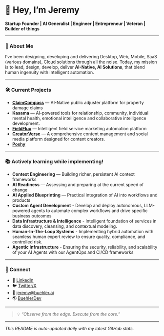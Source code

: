 # 👋 Hey, I’m Jeremy
**Startup Founder | AI Generalist | Engineer | Entrepreneur | Veteran | Builder of things**

---

### 🚀 About Me ##
I’ve been designing, developing and delivering Desktop, Web, Mobile, SaaS (various domains), Cloud solutions through all the noise. 
Today, my mission is to lead, design, develop, deliver **AI-Native, AI <buzzword> Solutions**, that blend human ingenuity with intelligent automation.

---

### 🛠 Current Projects
- **[ClaimCompass](https://claimcompass.ai)** — AI-Native public adjuster platform for property damage claims  
- **Kasama** — AI-powered tools for relationship, community, individual mental health, emotional intelligence and collaborative intelligence development.
- **[FieldFlux](https://fieldflux.app)** — Intelligent field service marketing automation platform 
- **[CreatorVerse](https://creator-verse.replit.app/landing)** — A comprehensive content management and social media platform designed for content creators.
- **[Poshy](https://poshy.click)**

---

### 📚 Actively learning while implementing!
- **Context Engineering** — Building richer, persistent AI context frameworks  
- **AI Readiness** — Assessing and preparing at the current speed of change
- **AI Applied Blueprinting** — Practical integration of AI into workflows and products
- **Custom Agent Development** - Develop and deploy autonomous, LLM-powered agents to automate complex workflows and drive specific business outcomes
- **Data Infrastructure & Intelligence** - Intelligent foundation of services in data discovery, cleansing, and contextual modeling.
- **Human-In-The-Loop Systems** - Implementing hybrid automation with seamless human expert review to ensure quality, compliance, and controlled risk.
- **Agentic Infrastructure** - Ensuring the security, reliability, and scalability of your AI Agents with our AgentOps and CI/CD frameworks

---
<!-- 
### 📊 GitHub Activity
![Jeremy's GitHub stats](https://github-readme-stats.vercel.app/api?username=jeremybuehler&show_icons=true&theme=radical)  
![Top Languages](https://github-readme-stats.vercel.app/api/top-langs/?username=jeremybuehler&layout=compact&theme=radical)  
![GitHub Streak](https://github-readme-streak-stats.herokuapp.com/?user=jeremybuehler&theme=radical)

---

### 🧰 Tech Stack
#### **Languages & Frameworks**
![Python](https://img.shields.io/badge/Python-3776AB?style=for-the-badge&logo=python&logoColor=white)
![TypeScript](https://img.shields.io/badge/TypeScript-3178C6?style=for-the-badge&logo=typescript&logoColor=white)
![React](https://img.shields.io/badge/React-61DAFB?style=for-the-badge&logo=react&logoColor=black)
![Next.js](https://img.shields.io/badge/Next.js-000000?style=for-the-badge&logo=nextdotjs&logoColor=white)
![Vite](https://img.shields.io/badge/Vite-646CFF?style=for-the-badge&logo=vite&logoColor=white)
![FastAPI](https://img.shields.io/badge/FastAPI-009688?style=for-the-badge&logo=fastapi&logoColor=white)
![TailwindCSS](https://img.shields.io/badge/TailwindCSS-38B2AC?style=for-the-badge&logo=tailwind-css&logoColor=white)

#### **Databases & Hosting**
![PostgreSQL](https://img.shields.io/badge/PostgreSQL-316192?style=for-the-badge&logo=postgresql&logoColor=white)
![Supabase](https://img.shields.io/badge/Supabase-3ECF8E?style=for-the-badge&logo=supabase&logoColor=white)
![Vercel](https://img.shields.io/badge/Vercel-000000?style=for-the-badge&logo=vercel&logoColor=white)

#### **AI Models & APIs**
![OpenAI](https://img.shields.io/badge/OpenAI-412991?style=for-the-badge&logo=openai&logoColor=white)
![Claude](https://img.shields.io/badge/Claude-FFB800?style=for-the-badge&logo=anthropic&logoColor=white)

---
-->
### 🔗 Connect
- 💼 [LinkedIn](https://linkedin.com/in/thejeremybuehler)
- 🐦 [Twitter/X](https://twitter.com/jeremybuehler)
- 📧 jeremy@buehler.ai
- 🌎 [BuehlerDev](https://....)

---

> 💡 *“Observe from the edge. Execute from the core.”*

---

*This README is auto-updated daily with my latest GitHub stats.*
